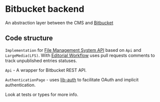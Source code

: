# Bitbucket backend

An abstraction layer between the CMS and [Bitbucket](https://docs.microsoft.com/en-us/rest/api/azure/devops/git/)

## Code structure

`Implementation` for [File Management System API](https://github.com/decaporg/decap-cms/tree/master/packages/decap-cms-lib-util/README.md) based on `Api` and `LargeMedia(LFS)`. With [Editorial Workflow](https://www.decapcms.org/docs/beta-features/#gitlab-and-bitbucket-editorial-workflow-support) uses pull requests comments to track unpublished entries statuses.

`Api` - A wrapper for Bitbucket REST API.

`AuthenticationPage` - uses [lib-auth](https://github.com/decaporg/decap-cms/tree/master/packages/decap-cms-lib-auth/README.md) to facilitate OAuth and implicit authentication.

Look at tests or types for more info.
